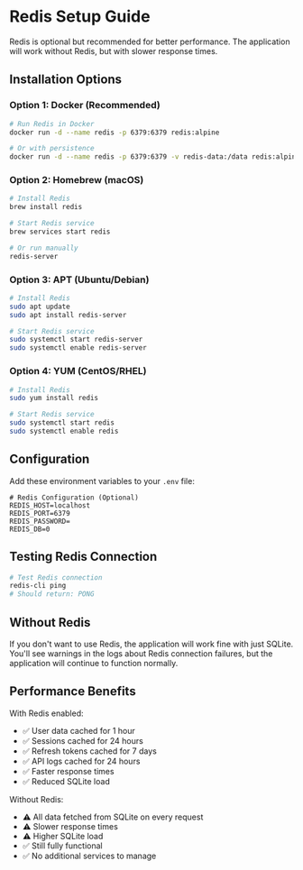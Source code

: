# Redis Setup Guide

Redis is optional but recommended for better performance. The application will work without Redis, but with slower response times.

## Installation Options

### Option 1: Docker (Recommended)
```bash
# Run Redis in Docker
docker run -d --name redis -p 6379:6379 redis:alpine

# Or with persistence
docker run -d --name redis -p 6379:6379 -v redis-data:/data redis:alpine redis-server --appendonly yes
```

### Option 2: Homebrew (macOS)
```bash
# Install Redis
brew install redis

# Start Redis service
brew services start redis

# Or run manually
redis-server
```

### Option 3: APT (Ubuntu/Debian)
```bash
# Install Redis
sudo apt update
sudo apt install redis-server

# Start Redis service
sudo systemctl start redis-server
sudo systemctl enable redis-server
```

### Option 4: YUM (CentOS/RHEL)
```bash
# Install Redis
sudo yum install redis

# Start Redis service
sudo systemctl start redis
sudo systemctl enable redis
```

## Configuration

Add these environment variables to your `.env` file:

```env
# Redis Configuration (Optional)
REDIS_HOST=localhost
REDIS_PORT=6379
REDIS_PASSWORD=
REDIS_DB=0
```

## Testing Redis Connection

```bash
# Test Redis connection
redis-cli ping
# Should return: PONG
```

## Without Redis

If you don't want to use Redis, the application will work fine with just SQLite. You'll see warnings in the logs about Redis connection failures, but the application will continue to function normally.

## Performance Benefits

With Redis enabled:
- ✅ User data cached for 1 hour
- ✅ Sessions cached for 24 hours  
- ✅ Refresh tokens cached for 7 days
- ✅ API logs cached for 24 hours
- ✅ Faster response times
- ✅ Reduced SQLite load

Without Redis:
- ⚠️ All data fetched from SQLite on every request
- ⚠️ Slower response times
- ⚠️ Higher SQLite load
- ✅ Still fully functional
- ✅ No additional services to manage

